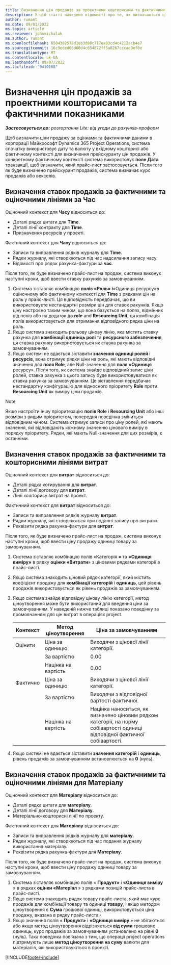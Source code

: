 ```yaml
---
title: Визначення цін продажів за проектними кошторисами та фактичними показниками
description: У цій статті наведено відомості про те, як визначаються ціни реалізації кошторисів і фактичних даних проекту.
author: rumant
ms.date: 09/01/2022
ms.topic: article
ms.reviewer: johnmichalak
ms.author: rumant
ms.openlocfilehash: 6504302578d1eb3d00c717ea93cd4c4212acb4e7
ms.sourcegitcommit: 16c9eded66d60d4c654872ff5a0267cccae9ef0e
ms.translationtype: MT
ms.contentlocale: uk-UA
ms.lasthandoff: 09/07/2022
ms.locfileid: "9410168"
---
```

# <a name="determine-sales-prices-for-project-estimates-and-actuals"></a>Визначення цін продажів за проектними кошторисами та фактичними показниками

_**Застосовується до:** розгортання Lite: від угоди до рахунків-проформ_

Щоб визначити ціни продажу за оцінками та фактичними даними в корпорації Майкрософт Dynamics 365 Project Operations, система спочатку використовує дату та валюту у вхідному кошторисі або фактичному контексті для визначення прейскуранту цін продажів. У конкретному фактичному контексті система використовує **поле Дата** транзакції, щоб визначити, який прайс-лист застосовується. Після того як буде визначено прейскурант продажів, система визначає курс продажів або векселів.

## <a name="determining-sales-rates-on-actual-and-estimate-lines-for-time"></a>Визначення ставок продажів за фактичними та оціночними лініями за Час

Оціночний контекст для **Часу** відноситься до:

- Деталі рядка цитати для **Time**.
- Деталі лінії контракту для **Time**.
- Призначення ресурсів у проекті.

Фактичний контекст для **Часу** відноситься до:

- Записи та виправлення рядків журналу для **Time**.
- Рядки журналу, які створюються під час надсилання запису часу.
- Відомості про рядок рахунка-фактури за **час**. 

Після того, як буде визначено прайс-лист на продаж, система виконує наступні кроки, щоб ввести ставку рахунків за замовчуванням.

1. Система зіставляє комбінацію **полів «Роль» і**«Одиниця ресурсу»**в** оціночному або фактичному контексті для **Time** з рядками цін на роль у прайс-листі. Ця відповідність передбачає, що ви використовуєте нестандартні розміри цін для ставок рахунків. Якщо ціну настроєно таким чином, що вона базується на полях, відмінних від полів або на додаток до **role** and **Resourcing Unit**, ця комбінація полів використовується для отримання відповідного рядка ціни на роль.
1. Якщо система знаходить рольову цінову лінію, яка містить ставку рахунка для **комбінації одиниць ролі** та **ресурсного забезпечення**, ця ставка рахунку використовується як ставка рахунка за замовчуванням.
1. Якщо системі не вдається зіставити **значення одиниці ролей** і **ресурсів**, вона отримує рядки ціни на роль, які мають відповідні значення для **поля Role**, але Null-значення для **поля «Одиниця** ресурсу». Після того, як система знайде відповідний запис ціни ролей, ставка рахунка з цього запису буде використовуватися як ставка рахунка за замовчуванням. Це зіставлення передбачає нестандартну конфігурацію для відносного пріоритету **Role** проти **Resourcing Unit** як виміру ціни продажів.

> [!NOTE]
> Якщо настроїти іншу пріоритезацію **полів Role** і **Resourcing Unit** або інші розміри з вищим пріоритетом, попередня поведінка зміниться відповідним чином. Система отримує записи про ціну ролей, які мають значення, які відповідають кожному значенню цінового виміру в порядку пріоритету. Рядки, які мають Null-значення для цих розмірів, є останніми.

## <a name="determining-sales-rates-on-actual-and-estimate-lines-for-expense"></a>Визначення ставок продажів за фактичними та кошторисними лініями витрат

Оціночний контекст для **витрат** відноситься до:

- Деталі рядка котирування для **витрат**.
- Деталі лінії договору для **витрат**.
- Лінії кошторису витрат на проект.

Фактичний контекст для **витрат** відноситься до:

- Записи та виправлення рядків журналу **витрат**.
- Рядки журналу, які створюються при поданні запису про витрати.
- Реквізити рядка рахунка-фактури для **витрат**. 

Після того, як буде визначено прайс-лист на продаж, система виконує наступні кроки, щоб ввести ціну продажу одиниці товару за замовчуванням.

1. Система зіставляє комбінацію полів «Категорія **»** та **«Одиниця виміру»** в рядку **оцінки «Витрати**» з ціновими рядками категорії в прайс-листі.
1. Якщо система знаходить ціновий рядок категорії, який містить коефіцієнт продажу для **комбінації категорій** і **одиниць**, цей рівень продажів використовується як рівень продажів за замовчуванням.
1. Якщо система знайде відповідну цінову лінію категорії, метод ціноутворення може бути використаний для введення ціни за замовчуванням. У наведеній нижче таблиці показано поведінку за промовчанням для цін витрат в операціях project.

    | Контекст | Метод ціноутворення | Ціна за замовчуванням |
    | --- | --- | --- |
    | Оцінити | Ціна за одиницю | Виходячи з цінової лінії категорії. |
    |        | За вартістю | 0.00 |
    |        | Націнка на вартість | 0.00 |
    | Фактично | Ціна за одиницю | Виходячи з цінової лінії категорії. |
    |        | За вартістю | Виходячи з відповідної вартості фактичної. |
    |        | Націнка на вартість | Націнка наноситься, як визначено ціновим рядком категорії, на норму собівартості одиниці відповідної фактичної собівартості. |

1. Якщо системі не вдається зіставити **значення категорій** і **одиниць**, рівень продажів за замовчуванням встановлюється на **0** (нуль).

## <a name="determining-sales-rates-on-actual-and-estimate-lines-for-material"></a>Визначення ставок продажів за фактичними та оціночними лініями для Матеріалу

Оціночний контекст для **Матеріалу** відноситься до:

- Деталі рядка цитати для **матеріалу**.
- Деталі лінії договору для **Матеріалу**.
- Матеріально-кошторисні лінії по проекту.

Фактичний контекст для **Матеріалу** відноситься до:

- Записи та виправлення рядків журналу для **матеріалу**.
- Рядки журналу, які створюються під час подання журналу використання матеріалу.
- Реквізити рядка рахунка-фактури для **Матеріалу**. 

Після того, як буде визначено прайс-лист на продаж, система виконує наступні кроки, щоб ввести ціну продажу одиниці товару за замовчуванням.

1. Система зіставляє комбінацію полів « **Продукт»** і **«Одиниця виміру** » в рядках **оцінки «Матеріал** » з рядками позицій прайс-листа в прайс-листі.
1. Якщо система знаходить рядок товару прайс-листа, який має курс продажів для комбінації товару та одиниці **товару**, і якщо методом ціноутворення є **Сума** грошової одиниці, використовується ціна продажу, вказана в рядку прайс-листа.**·** 
1. Якщо значення полів « **Продукт»** і **«Одиниця виміру** » не збігаються або якщо метод ціноутворення відрізняється **від суми** грошових одиниць, курс продажів за замовчуванням установлено на рівні **0** (нуль). Така поведінка пов’язана з тим, що операції project operations підтримують лише **метод ціноутворення на суму** валюти для матеріалів, які використовуються в проекті.

[!INCLUDE[footer-include](../../includes/footer-banner.md)]
